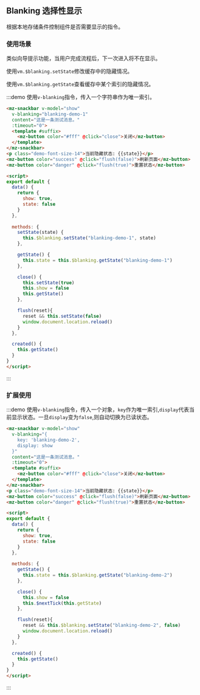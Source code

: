 ## Blanking 选择性显示

根据本地存储条件控制组件是否需要显示的指令。

### 使用场景

类似向导提示功能，当用户完成流程后，下一次进入将不在显示。

使用`vm.$blanking.setState`修改缓存中的隐藏情况。

使用`vm.$blanking.getState`查看缓存中某个索引的隐藏情况。

:::demo 使用`v-blanking`指令，传入一个字符串作为唯一索引。
```html
<mz-snackbar v-model="show"
  v-blanking="blanking-demo-1"
  content="这是一条测试消息。"
  :timeout="0">
  <template #suffix>
    <mz-button color="#fff" @click="close">关闭</mz-button>
  </template>  
</mz-snackbar>
<p class="demo-font-size-14">当前隐藏状态: {{state}}</p>
<mz-button color="success" @click="flush(false)">刷新页面</mz-button>
<mz-button color="danger" @click="flush(true)">重置状态</mz-button>

<script>
export default {
  data() {
    return {
      show: true,
      state: false
    }
  },
  
  methods: {
    setState(state) {
      this.$blanking.setState("blanking-demo-1", state)
    },

    getState() {
      this.state = this.$blanking.getState("blanking-demo-1")
    },

    close() {
      this.setState(true)
      this.show = false
      this.getState()
    },

    flush(reset){
      reset && this.setState(false)
      window.document.location.reload()
    }
  },

  created() {
    this.getState()
  }
}
</script>
```
:::

### 扩展使用

:::demo 使用`v-blanking`指令，传入一个对象，`key`作为唯一索引,`display`代表当前显示状态。一旦`display`变为`false`,则自动切换为已读状态。
```html
<mz-snackbar v-model="show"
  v-blanking="{
    key: 'blanking-demo-2',
    display: show
  }"
  content="这是一条测试消息。"
  :timeout="0">
  <template #suffix>
    <mz-button color="#fff" @click="close">关闭</mz-button>
  </template>  
</mz-snackbar>
<p class="demo-font-size-14">当前隐藏状态: {{state}}</p>
<mz-button color="success" @click="flush(false)">刷新页面</mz-button>
<mz-button color="danger" @click="flush(true)">重置状态</mz-button>

<script>
export default {
  data() {
    return {
      show: true,
      state: false
    }
  },
  
  methods: {
    getState() {
      this.state = this.$blanking.getState("blanking-demo-2")
    },

    close() {
      this.show = false
      this.$nextTick(this.getState)
    },

    flush(reset){
      reset && this.$blanking.setState("blanking-demo-2", false)
      window.document.location.reload()
    }
  },

  created() {
    this.getState()
  }
}
</script>
```
:::
